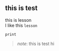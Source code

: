 
## this is test

this is lesson<br>
I like this ``lesson``
```
print
```
>_note_:
>this is test
hi
